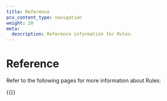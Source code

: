 ```yaml
---
title: Reference
pcx_content_type: navigation
weight: 20
meta:
  description: Reference information for Rules.
---
```


# Reference

Refer to the following pages for more information about Rules:

{{<directory-listing>}}
